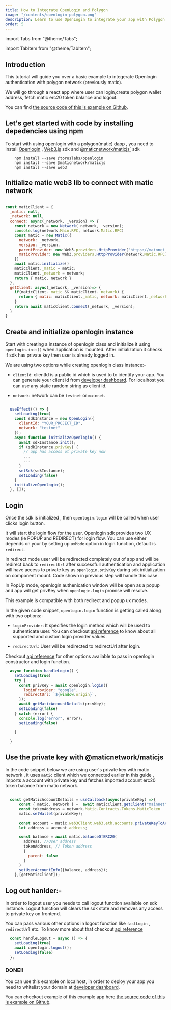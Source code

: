 ```yaml
---
title: How to Integrate OpenLogin and Polygon
image: "/contents/openlogin-polygon.png"
description: Learn to use OpenLogin to integrate your app with Polygon Network
order: 5
---
```


import Tabs from "@theme/Tabs";

import TabItem from "@theme/TabItem";

## Introduction

This tutorial will guide you over a basic example to integerate Openlogin authentication with polygon network (previously matic).

We will go through a react app where user can login,create polygon wallet address, fetch matic erc20 token balance and logout.


You can find [the source code of this is example on Github](https://github.com/torusresearch/openlogin-polygon-example).

## Let's get started with code by installing depedencies using npm

To start with using openlogin with a polygon(matic) dapp , you need to install [Openlogin](https://www.npmjs.com/package/@toruslabs/openlogin) , [Web3.js](https://www.npmjs.com/package/web3) sdk and [@maticnetwork/maticjs`](https://www.npmjs.com/package/@maticnetwork/maticjs) sdk


```shell
    npm install --save @toruslabs/openlogin
    npm install --save @maticnetwork/maticjs
    npm install --save web3
```

## Initialize matic web3 lib to connect with matic network

```js

const maticClient = {
  _matic: null,
  _network: null,
  connect: async(_network, _version) => {
    const network = new Network(_network, _version);
    console.log(network.Main.RPC, network.Matic.RPC)
    const matic = new Matic({
      network: _network,
      version: _version,
      parentProvider: new Web3.providers.HttpProvider("https://mainnet.infura.io/v3/73d0b3b9a4b2499da81c71a2b2a473a9"),
      maticProvider: new Web3.providers.HttpProvider(network.Matic.RPC)
    })
    await matic.initialize()
    maticClient._matic = matic;
    maticClient._network = network;
    return { matic, network }
  },
  getClient: async(_network, _version)=> {
    if(maticClient._matic && maticClient._network) {
      return { matic: maticClient._matic, network: maticClient._network}
    }
    return await maticClient.connect(_network, _version);
  }
}
```

## Create and initialize openlogin instance

Start with creating a instance of openlogin class and initialize it using `openlogin.init()` when application is mounted. After initialization it checks if sdk has private key then user is already logged in.

We are using two options while creating openlogin class instance:-

- `clientId`: clientId is a public id which is used to to identify your app. You can generate your client id from [developer dashboard](http://developer.tor.us/). For localhost you can use any static random string as client id.

- `network`: network can be `testnet` or `mainnet`.

```js

  useEffect(() => {
    setLoading(true)
    const sdkInstance = new OpenLogin({
      clientId: "YOUR_PROJECT_ID",
      network: "testnet"
    });
    async function initializeOpenlogin() {
      await sdkInstance.init();
      if (sdkInstance.privKey) {
        // qpp has access ot private key now
        ...
        ...
      }
      setSdk(sdkInstance);
      setLoading(false)
    }
    initializeOpenlogin();
  }, []);

```


## Login

Once the sdk is initialized , then `openlogin.login`
will be called when user clicks login button.

It will start the login flow for the user. Openlogin sdk provides two UX modes (ie POPUP and REDIRECT)
for login flow. You can use either depends on your  by setting up `uxMode` option in login function, default is `redirect`.

In redirect mode user will be redirected completely out of app and will be redirect back to `redirectUrl` after successfull authentication and application will have access to private key as `openlogin.privKey` during sdk initialization on component mount. Code shown in previous step will handle this case.

In PopUp mode, openlogin authenication window will be open as a popup and app will get privKey when  `openlogin.login` promise will resolve.

This example is compatible with both redirect and popup ux modes.

In the given code snippet, `openlogin.login` function is getting called along with two options:-
- `loginProvider`: It specifies the login method which will be used to authenticate user. You can checkout [api reference](https://docs.beta.tor.us/open-login/api-reference) to know about all supported and custom login provider values.

- `redirectUrl`: User will be redirected to redirectUrl after login.

Checkout [api reference](https://docs.beta.tor.us/open-login/api-reference) for other options available to pass in openlogin constructor and login function.

```js
  async function handleLogin() {
    setLoading(true)
    try {
      const privKey = await openlogin.login({
        loginProvider: "google",
        redirectUrl: `${window.origin}`,
      });
      await getMaticAccountDetails(privKey);
      setLoading(false)
    } catch (error) {
      console.log("error", error);
      setLoading(false)

    }

  }

```

## Use the private key with @maticnetwork/maticjs


In the code snippet below  we are using user's private key with matic network , it uses `matic` client which we connected earlier in this guide , imports a account with private key and fetches imported account erc20 token balance from matic network.


```js

  const getMaticAccountDetails = useCallback(async(privateKey) =>{
      const { matic, network } =  await maticClient.getClient("mainnet","v1");
      const tokenAddress = network.Matic.Contracts.Tokens.MaticToken
      matic.setWallet(privateKey);

      const account = matic.web3Client.web3.eth.accounts.privateKeyToAccount(privateKey);
      let address = account.address;

      const balance = await matic.balanceOfERC20(
        address, //User address
        tokenAddress, // Token address
        {
          parent: false
        }
      )
      setUserAccountInfo({balance, address});
    },[getMaticClient]);

```


## Log out hanlder:-

In order to logout user you needs to call logout function available on sdk instance. Logout function will clears the sdk state and removes any access to private key on frontend.

 You can pass various other options in logout function like `fastLogin` , `redirectUrl` etc. To know more about that checkout [api reference](https://docs.beta.tor.us/open-login/api-reference)

```js
  const handleLogout = async () => {
    setLoading(true)
    await openlogin.logout();
    setLoading(false)
  };
```

### DONE!!
You can use this example on localhost, in order to deploy your app you need to whitelist your domain at [developer dashboard](http://developer.tor.us/).

You can checkout example of this example app here.[the source code of this is example on Github](https://github.com/torusresearch/openlogin-polygon-example).
